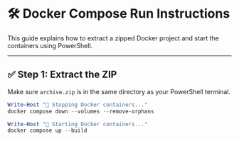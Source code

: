 # 🛠️ Docker Compose Run Instructions

This guide explains how to extract a zipped Docker project and start the containers using PowerShell.

---

## ✅ Step 1: Extract the ZIP

Make sure `archive.zip` is in the same directory as your PowerShell terminal.

```powershell
Write-Host "🧨 Stopping Docker containers..."
docker compose down --volumes --remove-orphans

Write-Host "🚀 Starting Docker containers..."
docker compose up --build
```